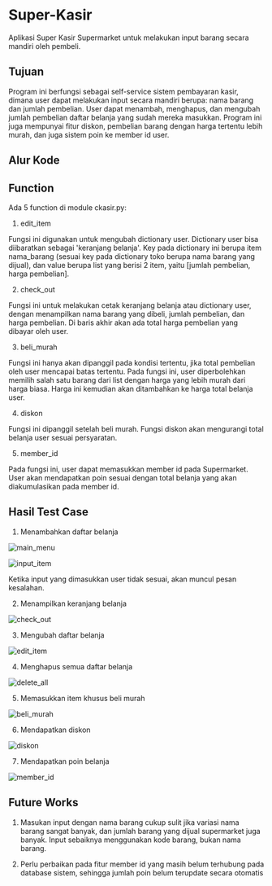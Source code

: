 # Super-Kasir
Aplikasi Super Kasir Supermarket untuk melakukan input barang secara mandiri oleh pembeli.

## Tujuan

Program ini berfungsi sebagai self-service sistem pembayaran kasir, dimana user dapat melakukan input secara mandiri berupa: nama barang dan jumlah pembelian. User dapat menambah, menghapus, dan mengubah jumlah pembelian daftar belanja yang sudah mereka masukkan. Program ini juga mempunyai fitur diskon, pembelian barang dengan harga tertentu lebih murah, dan juga sistem poin ke member id user.

## Alur Kode


## Function

Ada 5 function di module ckasir.py:
1. edit_item

Fungsi ini digunakan untuk mengubah dictionary user. Dictionary user bisa diibaratkan sebagai 'keranjang belanja'. Key pada dictionary ini berupa item nama_barang (sesuai key pada dictionary toko berupa nama barang yang dijual), dan value berupa list yang berisi 2 item, yaitu [jumlah pembelian, harga pembelian].

2. check_out

Fungsi ini untuk melakukan cetak keranjang belanja atau dictionary user, dengan menampilkan nama barang yang dibeli, jumlah pembelian, dan harga pembelian. Di baris akhir akan ada total harga pembelian yang dibayar oleh user.

3. beli_murah

Fungsi ini hanya akan dipanggil pada kondisi tertentu, jika total pembelian oleh user mencapai batas tertentu. Pada fungsi ini, user diperbolehkan memilih salah satu barang dari list dengan harga yang lebih murah dari harga biasa. Harga ini kemudian akan ditambahkan ke harga total belanja user.

4. diskon

Fungsi ini dipanggil setelah beli murah. Fungsi diskon akan mengurangi total belanja user sesuai persyaratan. 

5. member_id

Pada fungsi ini, user dapat memasukkan member id pada Supermarket. User akan mendapatkan poin sesuai dengan total belanja yang akan diakumulasikan pada member id.

## Hasil Test Case

1. Menambahkan daftar belanja

![main_menu](https://user-images.githubusercontent.com/130892412/232312748-f8ded799-4640-4b9e-a398-a0358b751b84.png)

![input_item](https://user-images.githubusercontent.com/130892412/232312879-db021872-808a-4566-a54d-ea6f1198e923.png)

Ketika input yang dimasukkan user tidak sesuai, akan muncul pesan kesalahan.

2. Menampilkan keranjang belanja

![check_out](https://user-images.githubusercontent.com/130892412/232313023-6100a84c-9a2f-41f2-b149-25b336cebc52.png)

3. Mengubah daftar belanja

![edit_item](https://user-images.githubusercontent.com/130892412/232313085-d9a4b4b1-da9e-48a6-b0a5-25768268f788.png)

4. Menghapus semua daftar belanja

![delete_all](https://user-images.githubusercontent.com/130892412/232313139-c032ec23-80cf-4b1b-b04c-a862f2283912.png)

5. Memasukkan item khusus beli murah

![beli_murah](https://user-images.githubusercontent.com/130892412/232313227-13a68f62-1ff6-4099-8d04-061587359ae0.png)

6. Mendapatkan diskon

![diskon](https://user-images.githubusercontent.com/130892412/232313278-c8e67359-4076-427c-8555-81868a874dfc.png)

7. Mendapatkan poin belanja

![member_id](https://user-images.githubusercontent.com/130892412/232313339-39132f27-cbb2-4f78-95c8-f4a3ed669f33.png)

## Future Works

1. Masukan input dengan nama barang cukup sulit jika variasi nama barang sangat banyak, dan jumlah barang yang dijual supermarket juga banyak. Input sebaiknya menggunakan kode barang, bukan nama barang.

2. Perlu perbaikan pada fitur member id yang masih belum terhubung pada database sistem, sehingga jumlah poin belum terupdate secara otomatis

